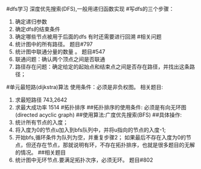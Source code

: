 #dfs学习
深度优先搜索(DFS),一般用递归函数实现
#写dfs的三个步骤：
1. 确定递归参数
2. 确定dfs的结束条件
3. 确定哪些节点被用于后面的dfs
有时还需要进行回溯
#相关问题
1. 统计图中的所有路径。
题目#797
2. 统计图中联通分量的数量 。
题目#547
3. 联通问题：确认两个顶点之间是否联通
4. 路径存在问题：确定给定的起始点和结束点之间是否存在路径，并找出这条路径；

#单元最短路(dijkstra)算法
使用条件：必须是非负权图。
相关题目:
1. 求最短路径
	743,2642
2. 求最大成功率
	1514
#拓扑排序
##拓扑排序的使用条件:
必须是有向无环图(directed acyclic graph)
##使用算法:广度优先搜索(BFS)
##具体操作:
1. 统计所有节点的入度；
2. 将入度为0的节点u加入到bfs队列中，并将u指向的节点的入度-1;
3. 开始bfs,循环条件为队列为空，并重复步骤2；
如果最后不存在入度为0的节点，但还存在节点，那就说明有环，不存在拓扑排序，也就是很多题目的无解的情况。
##相关题目
1. 统计图中无环节点.要满足拓扑次序，必须无环。
题目#802
